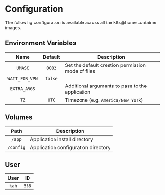 # Configuration

The following configuration is available across all the k8s@home container images.

## Environment Variables

|      Name      | Default | Description                                       |
|:--------------:|:-------:|---------------------------------------------------|
|    `UMASK`     | `0002`  | Set the default creation permission mode of files |
| `WAIT_FOR_VPN` | `false` |                                                   |
|  `EXTRA_ARGS`  |         | Additional arguments to pass to the application   |
|      `TZ`      |  `UTC`  | Timezone (e.g. `America/New_York`)                |

## Volumes

|   Path    | Description                         |
|:---------:|-------------------------------------|
|  `/app`   | Application install directory       |
| `/config` | Application configuration directory |

## User

| User  | ID    |
|:-----:|-------|
| `kah` | `568` |
